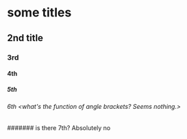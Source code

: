 # some titles
## 2nd title
### 3rd
#### 4th
##### 5th
###### 6th <what's the function of angle brackets? Seems nothing.>
####### is there 7th? Absolutely no
